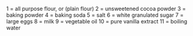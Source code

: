 1 = all purpose flour, or (plain flour)
2 = unsweetened cocoa powder
3 = baking powder
4 = baking soda
5 = salt
6 = white granulated sugar
7 = large eggs
8 = milk
9 = vegetable oil
10 = pure vanilla extract
11 = boiling water